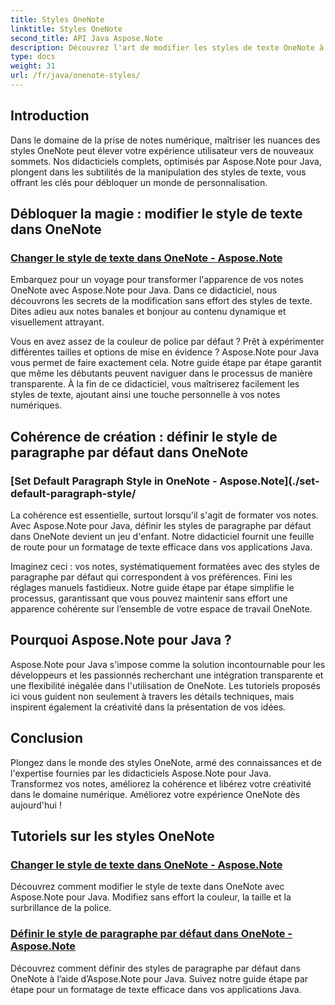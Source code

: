 ```yaml
---
title: Styles OneNote
linktitle: Styles OneNote
second_title: API Java Aspose.Note
description: Découvrez l'art de modifier les styles de texte OneNote à l'aide d'Aspose.Note pour Java. Apprenez à modifier la couleur, la taille et la surbrillance de la police dans nos didacticiels étape par étape.
type: docs
weight: 31
url: /fr/java/onenote-styles/
---
```


## Introduction

Dans le domaine de la prise de notes numérique, maîtriser les nuances des styles OneNote peut élever votre expérience utilisateur vers de nouveaux sommets. Nos didacticiels complets, optimisés par Aspose.Note pour Java, plongent dans les subtilités de la manipulation des styles de texte, vous offrant les clés pour débloquer un monde de personnalisation.

## Débloquer la magie : modifier le style de texte dans OneNote
### [Changer le style de texte dans OneNote - Aspose.Note](./change-text-style/)

Embarquez pour un voyage pour transformer l'apparence de vos notes OneNote avec Aspose.Note pour Java. Dans ce didacticiel, nous découvrons les secrets de la modification sans effort des styles de texte. Dites adieu aux notes banales et bonjour au contenu dynamique et visuellement attrayant.

Vous en avez assez de la couleur de police par défaut ? Prêt à expérimenter différentes tailles et options de mise en évidence ? Aspose.Note pour Java vous permet de faire exactement cela. Notre guide étape par étape garantit que même les débutants peuvent naviguer dans le processus de manière transparente. À la fin de ce didacticiel, vous maîtriserez facilement les styles de texte, ajoutant ainsi une touche personnelle à vos notes numériques.

## Cohérence de création : définir le style de paragraphe par défaut dans OneNote
### [Set Default Paragraph Style in OneNote - Aspose.Note](./set-default-paragraph-style/

La cohérence est essentielle, surtout lorsqu'il s'agit de formater vos notes. Avec Aspose.Note pour Java, définir les styles de paragraphe par défaut dans OneNote devient un jeu d'enfant. Notre didacticiel fournit une feuille de route pour un formatage de texte efficace dans vos applications Java.

Imaginez ceci : vos notes, systématiquement formatées avec des styles de paragraphe par défaut qui correspondent à vos préférences. Fini les réglages manuels fastidieux. Notre guide étape par étape simplifie le processus, garantissant que vous pouvez maintenir sans effort une apparence cohérente sur l’ensemble de votre espace de travail OneNote.

## Pourquoi Aspose.Note pour Java ?
Aspose.Note pour Java s'impose comme la solution incontournable pour les développeurs et les passionnés recherchant une intégration transparente et une flexibilité inégalée dans l'utilisation de OneNote. Les tutoriels proposés ici vous guident non seulement à travers les détails techniques, mais inspirent également la créativité dans la présentation de vos idées.

## Conclusion
Plongez dans le monde des styles OneNote, armé des connaissances et de l'expertise fournies par les didacticiels Aspose.Note pour Java. Transformez vos notes, améliorez la cohérence et libérez votre créativité dans le domaine numérique. Améliorez votre expérience OneNote dès aujourd'hui !
## Tutoriels sur les styles OneNote
### [Changer le style de texte dans OneNote - Aspose.Note](./change-text-style/)
Découvrez comment modifier le style de texte dans OneNote avec Aspose.Note pour Java. Modifiez sans effort la couleur, la taille et la surbrillance de la police.
### [Définir le style de paragraphe par défaut dans OneNote - Aspose.Note](./set-default-paragraph-style/)
Découvrez comment définir des styles de paragraphe par défaut dans OneNote à l’aide d’Aspose.Note pour Java. Suivez notre guide étape par étape pour un formatage de texte efficace dans vos applications Java.